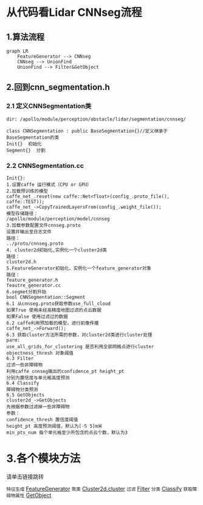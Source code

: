 # 从代码看Lidar CNNseg流程

## 1.算法流程
```mermaid
graph LR
    FeatureGenerator --> CNNseg 
    CNNseg --> UnionFind
    UnionFind --> Filter&GetObject
```
## 2.回到cnn_segmentation.h
### 2.1 定义CNNSegmentation类
```
dir: /apollo/module/perception/obstacle/lidar/segmentation/cnnseg/
```

```
class CNNSegmentation : public BaseSegmentation{}//定义继承于BaseSegmentation的类
Init{}  初始化
Segment{}  分割
```
### 2.2 CNNSegmentation.cc
```
Init{}:
1.设置caffe 运行模式（CPU or GPU）
2.加载预训练的模型
caffe_net_.reset(new caffe::Net<float>(config_.proto_file(), caffe::TEST));
caffe_net_->CopyTrainedLayersFrom(config_.weight_file());
模型存储路径：
/apollo/module/perception/model/cnnseg
3.加载参数配置文件cnnseg.proto
设置并输出至日志文件
路径：
../proto/cnnseg.proto
4. cluster2d初始化,实例化一个cluster2d类
路径：
cluster2d.h
5.FeatureGenerator初始化，实例化一个feature_generator对象
路径：
feature_generator.h
feautre_generator.cc
6.segmet分割开始
bool CNNSegmentation::Segment
6.1 从cnnseg.proto获取参数use_full_cloud
如果True 使用未经高精度地图过滤的点云数据
如果False 使用过滤过的数据
6.2 caffe利用预加载的模型，进行前像传播
caffe_net_->Forward();
6.3 获取cluster方法所需的参数，对cluster2d类进行cluster处理
parm:
use_all_grids_for_clustering 是否利用全部网格点进行cluster
objectness_thresh 对象阈值
6.3 Filter
过滤一些非障碍物
利用caffe cnnseg输出的confidence_pt height_pt
分别为置信度与单元格高度预测
6.4 Classify
障碍物分类预测
6.5 GetObjects
cluster2d_->GetObjects
先根据参数过滤掉一些非障碍物
参数：
confidence_thresh 置信度阈值
height_pt 高度预测阈值，默认为[-5 5]m米
min_pts_num 每个单元格至少所包含的点云个数，默认为3
```
# 3.各个模块方法

请单击链接跳转

``特征生成``      [FeatureGenerator]()
``聚类``         [Cluster2d.cluster]()
``过滤``         [Filter]()
``分类``         [Classify]()
``获取障碍物属性`` [GetObject]()


